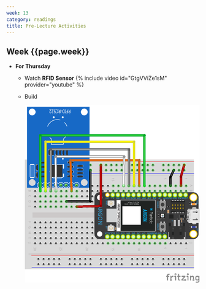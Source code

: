 ```yaml
---
week: 13
category: readings
title: Pre-Lecture Activities
---
```


## Week {{page.week}}

* **For Thursday**
  * Watch **RFID Sensor**
    {% include video id="GtgVViZe1sM" provider="youtube" %}
  
  - Build
  
    ![](week13.assets/rfid_bb.png)